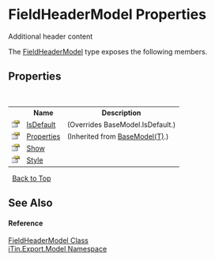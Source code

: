 # FieldHeaderModel Properties
Additional header content 

The <a href="53f9d64f-007c-8b88-08c4-f96c45458ff3">FieldHeaderModel</a> type exposes the following members.


## Properties
&nbsp;<table><tr><th></th><th>Name</th><th>Description</th></tr><tr><td>![Public property](media/pubproperty.gif "Public property")</td><td><a href="52856f89-5751-7f66-950e-96d9b4c151f3">IsDefault</a></td><td> (Overrides BaseModel.IsDefault.)</td></tr><tr><td>![Public property](media/pubproperty.gif "Public property")</td><td><a href="7e88785e-5670-4515-defa-d3f60ae16111">Properties</a></td><td> (Inherited from <a href="6632f561-4175-f1f2-939c-ac8b10159529">BaseModel(T)</a>.)</td></tr><tr><td>![Public property](media/pubproperty.gif "Public property")</td><td><a href="baafd28a-7b68-5cd6-5369-4df516bb0100">Show</a></td><td /></tr><tr><td>![Public property](media/pubproperty.gif "Public property")</td><td><a href="c051d4a2-0092-2f81-f376-50af4de685f9">Style</a></td><td /></tr></table>&nbsp;
<a href="#fieldheadermodel-properties">Back to Top</a>

## See Also


#### Reference
<a href="53f9d64f-007c-8b88-08c4-f96c45458ff3">FieldHeaderModel Class</a><br /><a href="ef57ffcc-e95e-b212-5a46-9aa6f5a3511f">iTin.Export.Model Namespace</a><br />